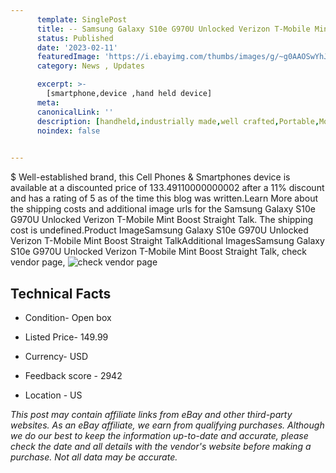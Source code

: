 ```yaml
---
      template: SinglePost
      title: -- Samsung Galaxy S10e G970U Unlocked Verizon T-Mobile Mint Boost Straight Talk
      status: Published
      date: '2023-02-11'
      featuredImage: 'https://i.ebayimg.com/thumbs/images/g/~g0AAOSwYhJjYWQL/s-l225.jpg'
      category: News , Updates

      excerpt: >-
        [smartphone,device ,hand held device]
      meta:
      canonicalLink: ''
      description: [handheld,industrially made,well crafted,Portable,Mobile,Compact,Convenient,Lightweight,Maneuverable,Man-portable,Miniature,Carriable,Hand-held,Light,Holdable,Transportable,Mobile device,Pocket-sized,On-the-go,Wireless,Cordless,Compact size,Convenient size, smartphone,device ,hand held device]
      noindex: false

        
---
```

$
    Well-established brand, this Cell Phones & Smartphones device is available at a discounted price of 133.49110000000002 after a 11% discount and has a rating of 5 as of the time this blog was written.Learn More about the shipping costs and additional image urls for the Samsung Galaxy S10e G970U Unlocked Verizon T-Mobile Mint Boost Straight Talk. The shipping cost is undefined.Product ImageSamsung Galaxy S10e G970U Unlocked Verizon T-Mobile Mint Boost Straight TalkAdditional ImagesSamsung Galaxy S10e G970U Unlocked Verizon T-Mobile Mint Boost Straight Talk, check vendor page, ![check vendor page](https://origin-galleryplus.ebayimg.com/ws/web/185640753222_2_0_1/225x225.jpg,https://origin-galleryplus.ebayimg.com/ws/web/185640753222_3_0_1/225x225.jpg,https://origin-galleryplus.ebayimg.com/ws/web/185640753222_4_0_1/225x225.jpg,https://origin-galleryplus.ebayimg.com/ws/web/185640753222_5_0_1/225x225.jpg,https://origin-galleryplus.ebayimg.com/ws/web/185640753222_6_0_1/225x225.jpg,https://origin-galleryplus.ebayimg.com/ws/web/185640753222_7_0_1/225x225.jpg,https://origin-galleryplus.ebayimg.com/ws/web/185640753222_8_0_1/225x225.jpg,https://origin-galleryplus.ebayimg.com/ws/web/185640753222_9_0_1/225x225.jpg,https://origin-galleryplus.ebayimg.com/ws/web/185640753222_10_0_1/225x225.jpg,https://origin-galleryplus.ebayimg.com/ws/web/185640753222_11_0_1/225x225.jpg,https://origin-galleryplus.ebayimg.com/ws/web/185640753222_12_0_1/225x225.jpg)
    
    

 ## Technical Facts 



     
      

 - Condition- Open box 


      

 - Listed Price- 149.99 


      

 - Currency- USD 


      

 - Feedback score - 2942 


      

 - Location - US 


      
      

 *_This post may contain affiliate links from eBay and other third-party websites. As an eBay affiliate, we earn from qualifying purchases. Although we do our best to keep the information up-to-date and accurate, please check the date and all details with the vendor's website before making a purchase. Not all data may be accurate._*



    
    
    
    
    